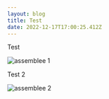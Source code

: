 ```yaml
---
layout: blog
title: Test
date: 2022-12-17T17:00:25.412Z
---
```

Test

![](/media/assemblee-1.jpg "assemblee 1")

Test 2

![](/media/assemblee-2.jpg "assemblee 2")